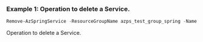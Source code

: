 ### Example 1: Operation to delete a Service.
```powershell
Remove-AzSpringService -ResourceGroupName azps_test_group_spring -Name azps-spring-01
```

Operation to delete a Service.